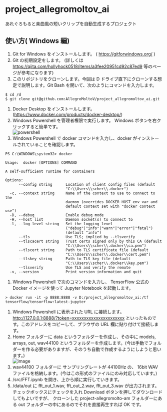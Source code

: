 # project_allegromoltov_ai
あれぐろもると楽曲風の短いクリップを自動生成するプロジェクト

## 使い方( Windows 編)

1. Git for Windows をインストールします。 ( https://gitforwindows.org/ )
1. Git の初期設定をします。 (詳しくは https://qiita.com/hollyhock0518/items/a3fee20951cd92c87ed9 等のページが参考になります)
1. このリポジトリをクローンします。今回は D ドライブ直下にクローンする想定で説明します。Git Bash を開いて、次のようにコマンドを入力します。 <br>
```
$ cd /d
$ git clone git@github.com:AllegroMoltoV/project_allegromoltov_ai.git
```
1. Docker Desktop をインストールします。 (https://www.docker.com/products/docker-desktop/)
1. Windows Powershell を管理者権限で実行します。 Windows ボタンを右クリックすると簡単です。<br>
![powershell](https://user-images.githubusercontent.com/77569633/220794460-fb77715e-2f6f-4920-86fe-672723ce9ff9.png)
1. Windows Powershell で docker コマンドを入力し、docker がインストールされていることを確認します。<br>
```
PS C:\WINDOWS\system32> docker

Usage:  docker [OPTIONS] COMMAND

A self-sufficient runtime for containers

Options:
      --config string      Location of client config files (default
                           "C:\\Users\\scher\\.docker")
  -c, --context string     Name of the context to use to connect to the
                           daemon (overrides DOCKER_HOST env var and
                           default context set with "docker context use")
  -D, --debug              Enable debug mode
  -H, --host list          Daemon socket(s) to connect to
  -l, --log-level string   Set the logging level
                           ("debug"|"info"|"warn"|"error"|"fatal")
                           (default "info")
      --tls                Use TLS; implied by --tlsverify
      --tlscacert string   Trust certs signed only by this CA (default
                           "C:\\Users\\scher\\.docker\\ca.pem")
      --tlscert string     Path to TLS certificate file (default
                           "C:\\Users\\scher\\.docker\\cert.pem")
      --tlskey string      Path to TLS key file (default
                           "C:\\Users\\scher\\.docker\\key.pem")
      --tlsverify          Use TLS and verify the remote
  -v, --version            Print version information and quit
```
1. Windows Powershell で次のコマンドを入力し、 TensorFlow 公式の Docker イメージを使って Jupyter Notebook を起動します。 <br>
```
> docker run -it -p 8888:8888 -v D:/project_allegromoltov_ai:/tf tensorflow/tensorflow:latest-jupyter
```
1. Windows Powershell に表示された URL に接続します。 http://127.0.0.1:8888/?token=xxxxxxxxxxxxxxxxxxxxxx といったものです。このアドレスをコピーして、ブラウザの URL 欄に貼り付けて接続します。
1. Home フォルダーに data というフォルダーを作成し、その中に models, arrays, out, wav44100 というフォルダーを作成します。(今は手動でフォルダーを作る必要がありますが、そのうち自動で作成するようにしようと思います。)<br>
![image](https://user-images.githubusercontent.com/77569633/220796386-99439722-efd2-4673-ae88-98e9d7c53db2.png)
1. wav44100 フォルダーに サンプリングレートが 44100Hz の、 16bit WAV ファイルを格納します。(今はこの形式のファイルにのみ対応しています。)
1. /src/FFT.ipynb を開き、上から順に実行していきます。
1. /data/out に fft_out_1.wav, fft_out_2.wav, fft_out_3.wav が出力されます。チェックボックスにチェックを入れ Download ボタンを押してダウンロードしてもよいですが、 クローンした project-allegromolto-am フォルダーにある out フォルダーの中にあるのでそれを直接再生すれば OK です。
